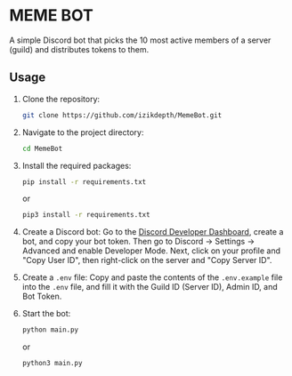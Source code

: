 # MEME BOT

A simple Discord bot that picks the 10 most active members of a server (guild) and distributes tokens to them.

## Usage

1. Clone the repository:
    ```sh
    git clone https://github.com/izikdepth/MemeBot.git
    ```

2. Navigate to the project directory:
    ```sh
    cd MemeBot
    ```

3. Install the required packages:
    ```sh
    pip install -r requirements.txt
    ```
    or
    ```sh
    pip3 install -r requirements.txt
    ```

4. Create a Discord bot:
    Go to the [Discord Developer Dashboard](https://discord.com/developers/applications), create a bot, and copy your bot token. Then go to Discord -> Settings -> Advanced and enable Developer Mode. Next, click on your profile and "Copy User ID", then right-click on the server and "Copy Server ID".

5. Create a `.env` file:
    Copy and paste the contents of the `.env.example` file into the `.env` file, and fill it with the Guild ID (Server ID), Admin ID, and Bot Token.

6. Start the bot:
    ```sh
    python main.py
    ```
    or
    ```sh
    python3 main.py
    ```
